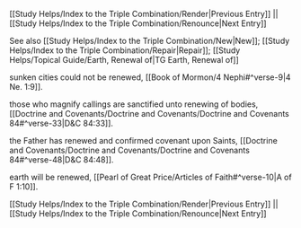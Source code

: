 [[Study Helps/Index to the Triple Combination/Render|Previous Entry]]  ||  [[Study Helps/Index to the Triple Combination/Renounce|Next Entry]]

 See also [[Study Helps/Index to the Triple Combination/New|New]]; [[Study Helps/Index to the Triple Combination/Repair|Repair]]; [[Study Helps/Topical Guide/Earth, Renewal of|TG Earth, Renewal of]]

 sunken cities could not be renewed, [[Book of Mormon/4 Nephi#^verse-9|4 Ne. 1:9]].

 those who magnify callings are sanctified unto renewing of bodies, [[Doctrine and Covenants/Doctrine and Covenants/Doctrine and Covenants 84#^verse-33|D&C 84:33]].

 the Father has renewed and confirmed covenant upon Saints, [[Doctrine and Covenants/Doctrine and Covenants/Doctrine and Covenants 84#^verse-48|D&C 84:48]].

 earth will be renewed, [[Pearl of Great Price/Articles of Faith#^verse-10|A of F 1:10]].

[[Study Helps/Index to the Triple Combination/Render|Previous Entry]]  ||  [[Study Helps/Index to the Triple Combination/Renounce|Next Entry]]